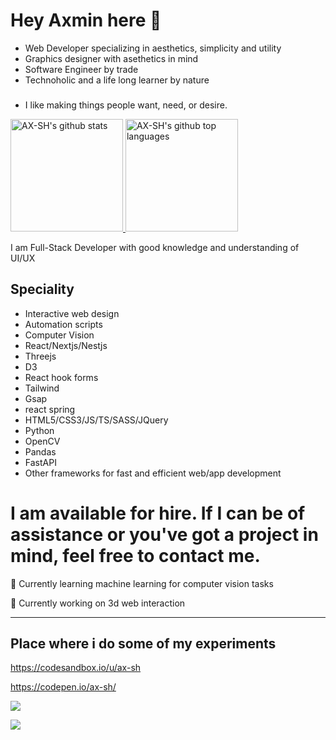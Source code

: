 # Hey Axmin here 👋 

- Web Developer specializing in aesthetics, simplicity and utility
- Graphics designer with asethetics in mind
- Software Engineer by trade
- Technoholic and a life long learner by nature
### 
- I like making things people want, need, or desire.


<a href="https://github.com/ax-sh">
  <img height="180em" src="https://github-readme-stats.vercel.app/api?username=ax-sh&show_icons=true&theme=merko&count_private=true" alt="AX-SH's github stats" />
  <img height="180em" src="https://github-readme-stats.vercel.app/api/top-langs/?username=ax-sh&theme=merko&layout=compact" alt="AX-SH's github top languages" />
</a>
<!--
self taught
**ax-sh/ax-sh** is a ✨ _special_ ✨ repository because its `README.md` (this file) appears on your GitHub profile.
I've got experience with frameworks like React, TailwindCSS, Flask and few others that I enjoy.
Here are some ideas to get you started:
I like to work on interesting projects and solve problems people are facing, and have also created a few other projects on my github. 
- 🔭 I’m currently working on ...
- 🌱 I’m currently learning ...
- 👯 I’m looking to collaborate on ...
- 🤔 I’m looking for help with ...
- 💬 Ask me about ...
- 📫 How to reach me: ...
- 😄 Pronouns: ...
- ⚡ Fun fact: ....
-->

I am Full-Stack Developer with good knowledge and understanding of UI/UX 

## Speciality 
- Interactive web design
- Automation scripts
- Computer Vision
- React/Nextjs/Nestjs
- Threejs
- D3
- React hook forms
- Tailwind
- Gsap
- react spring
- HTML5/CSS3/JS/TS/SASS/JQuery
- Python
- OpenCV
- Pandas
- FastAPI
- Other frameworks for fast and efficient web/app development

# I am available for hire. If I can be of assistance or you've got a project in mind, feel free to contact me. 

🌱 Currently learning machine learning for computer vision tasks 

🔭 Currently working on 3d web interaction

<!-- https://www.behance.net/axminshrestha -->
---

## Place where i do some of my experiments

 https://codesandbox.io/u/ax-sh
 
 https://codepen.io/ax-sh/
 
 ![](https://komarev.com/ghpvc/?username=ax-sh)
 
 ![](https://bit.ly/3i1g9F4)
